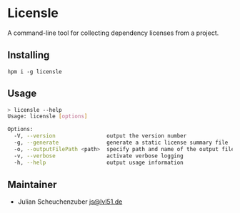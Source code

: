 # Licensle
A command-line tool for collecting dependency licenses from a project.

## Installing
`ǹpm i -g licensle`

## Usage

```bash
> licensle --help
Usage: licensle [options]

Options:
  -V, --version                output the version number
  -g, --generate               generate a static license summary file
  -o, --outputFilePath <path>  specify path and name of the output file
  -v, --verbose                activate verbose logging 
  -h, --help                   output usage information
```

## Maintainer
- Julian Scheuchenzuber <js@lvl51.de>
